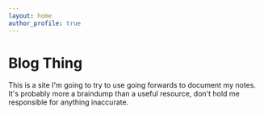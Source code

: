 ```yaml
---
layout: home
author_profile: true
---
```


# Blog Thing

This is a site I'm going to try to use going forwards to document my notes. It's probably more a braindump than a useful resource, don't hold me responsible for anything inaccurate. 
